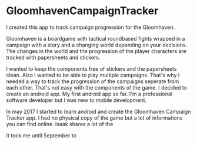 # GloomhavenCampaignTracker

I created this app to track campaign progression for the Gloomhaven.

Gloomhaven is a boardgame with tactical roundbased fights wrapped in a campaign with a story and a changing world depending on your decisions. The changes in the world and the progression of the player characters are tracked with papersheets and stickers.

I wanted to keep the components free of stickers and the papersheets clean. Also I wanted to be able to play multiple campaigns. That's why I needed a way to track the progression of the campaigns seperate from each other. That's not easy with the components of the game. I decided to create an android app. My first android app so far. I'm a professional software developer but I was new to mobile development.

In may 2017 I started to learn android and create the Gloomhaven Campaign Tracker app. I had no physical copy of the game but a lot of informations you can find online. Isaak shares a lot of the

It took me until September to   


